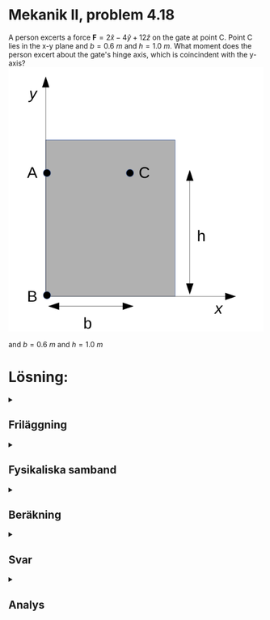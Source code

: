 # Mekanik II, problem 4.18

A person excerts a force $\mathbf{F}=2 \hat{x} - 4 \hat{y} + 12\hat{z}$ on the gate at point C. Point C lies in the x-y plane and $b=0.6~m$ and $h=1.0~m$. What moment does the person excert about the gate's hinge axis, which is coincindent with the y-axis?
![Grind](./BF4_81a.png)

and $b=0.6~m$ and $h=1.0~m$


# Lösning:

<details>
    <summary>
        <h2>Friläggning<br></h2>
    </summary>
Börja med att frilägga grinden.

![Friläggning](./BF4_81b.png)

På grinden verkar visserligen tyngdkraft (masscentrum) och kontaktkrafter (vid gångjärnen) men det som söks är bara kraftmomentet från kraften $\mathbf{F}$

$\mathbf{F}=2 \hat{x} - 4 \hat{y} + 12\hat{z}$

så vi kan här bortse från övriga krafter.

Här är det kraftmomentet kring $\hat{y}$-axeln som söks.
</details>

<details>
    <summary>
        <h2>Fysikaliska samband<br></h2>
    </summary>

Generellt gäller att kraftmomentet $\mathbf{M}_v$ kring en axel $\mathbf{v}=v\hat{v}$ kan beräknas genom att först beräkna kraftmomentet $\mathbf{M}_P$ för en punkt $\mathbf{P}$ som ligger någonstans på axeln $\mathbf{v}$ och sedan använda sambandet 

 $\mathbf{M}_v = (\mathbf{M}_P \cdot \hat{v})\hat{v}$
 
    
Momentekvationen ger att 

$\mathbf{M}_P = \sum_i \mathbf{r_i} \times \mathbf{F_i}$

där $\mathbf{r}_i$ är vektorn från momentpunkten $\mathbf{P}$ till där respektive kraft $\mathbf{F}_i$ verkar. Ekvationen stämmer för vilken val av $\mathbf{P}$ som helst. 

</details>

<details>
    <summary>
        <h2>Beräkning<br></h2>
    </summary>


I det här fallet kan vi välja vilken punkt som helst $\mathbf{P}$ längs $\hat{y}$-axeln som moment punkt. Ett bra val kan vara punkten $\mathbf{A}$ efterosom vektorn $\mathbf{r}_{AC}$ endast har en komponent i x-led vilket kan underlätta beräkningarna. Den enda kraft som bidrar till det sökta momentet är $\mathbf{F}$.


För det aktuella systemet har vi 

$\mathbf{r}_{AC} = b \hat{x}$

$\mathbf{F}=2 \hat{x} - 4 \hat{y} + 12\hat{z}$

$\mathbf{M}_A= \mathbf{r}_{AC} \times \mathbf{F}$

$\mathbf{r}_{AC} \times \mathbf{F} =  \begin{vmatrix}
&\hat{x}&&\hat{y}&&\hat{z}&\\
\\
& b && 0 && 0 &\\
\\
& 2 && -4 && 12 &\\
\end{vmatrix} = -12b\hat{y} -4b\hat{z}$

Med kraftmomentet $\mathbf{M}_A$ uträknat kan vi nu räkna momentet $\mathbf{M}_y$ längs $\hat{y}$-axeln som:

$\mathbf{M}_y = (\mathbf{M}_A \cdot \hat{y})\hat{y} = ((-12b\hat{y} -4b\hat{z})\cdot \hat{y}) \hat{y} = \\
(-12b(\hat{y} \cdot \hat{y}) - 4b(\hat{z} \cdot \hat{y})) \hat{y} = (-12b * 1 - 4b*0) \hat{y} = -12b \hat{y}$


Med instatt värde $b=0.6 m$ blir $\mathbf{M}_y = -12b \hat{y} = -7.2 \hat{y} $ (Nm)


</details>

<details>
    <summary>
        <h2>Svar<br></h2>
    </summary>
Kraftmomentet kring $\mathbf{y}$-axeln är $\mathbf{M}_y = -12b \hat{y} = 7.2\hat{y}$  (Nm)
   
</details>

<details>
    <summary>
        <h2>Analys<br></h2>
    </summary>
Att x- och y-komponenterna av kraften $\mathbf{F}$ inte ger ett bidrag till kraftmomentet $\mathbf{M}_y$ kan intuitivt förstås av att dessa komponenter skulle vilja rotera grinden i xz-planet i det givna koordinatsystemet. Z-komponenten av $\mathbf{F}$ pekar ut ur planet vilket ockå gör att det är rimligt att det resulterande momentet är negativt givet uppgiftens geometri.


```python
from ipywidgets import interact, interactive
from ipywidgets import FloatSlider
import numpy as np
from IPython.display import HTML


```
